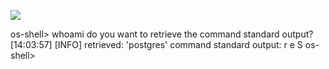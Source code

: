 ![](../../../Screenshots/Pasted%20image%2020210923140409.png)

os-shell> whoami
do you want to retrieve the command standard output?
[14:03:57] [INFO] retrieved: 'postgres'
command standard output:
r
е
S
os-shell>
